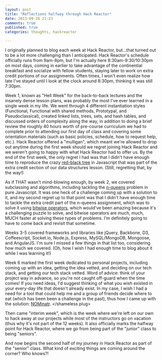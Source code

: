 ```yaml
---
layout: post
title: "Reflections halfway through Hack Reactor"
date: 2013-09-28 21:23
comments: true
published: true
categories: thoughts, hackreactor

---
```


I originally planned to blog each week at Hack Reactor, but...that turned out to be a lot more challenging than I anticipated. Hack Reactor's schedule officially runs from 9am-8pm, but I'm actually here 8:30am-9:30/10:30pm on most days, coming in earlier to take advantage of the continential breakfast and socialize with fellow students, staying later to work on extra credit portions of our assignments. Often times, I won't even realize how late I've stayed until I look at the clock around 8:30pm, thinking it was still 7:30pm. 

Week 1, known as "Hell Week" for the back-to-back lectures and the insanely dense lesson plans, was probably the most I've ever learned in a single week in my life. <!-- more --> We went through 4 different instantiation styles (Functional, Functional with shared methods, Prototypal, and Pseudoclassical), created linked lists, trees, sets, and hash tables, and discussed orders of complexity along the way, in addition to doing a brief review the roughly 40 hours worth of pre-course curriculum we had to complete prior to attending our first day of class and covering some orientation materials (such as basic policies, schedule, how to request help, etc.). Hack Reactor offered a "mulligan", which meant we're allowed to drop out anytime during the first week should we regret joining Hack Reactor and we weren't going to happy with what Hack Reactor had to offer us. By the end of the first week, the only regret I had was that I didn't have enough time to reproduce the crazy [red-black tree](http://en.wikipedia.org/wiki/Red–black_tree) in Javascript that was part of the extra credit section of our data structures lesson. (Still, regretting that, by the way!)

As if THAT wasn't mind-blowing enough, by week 2, we covered subclassing and algorithms, including tackling the [n-queens](http://en.wikipedia.org/wiki/Eight_queens_puzzle) problem in pure Javascript. It was one heck of a challenge coming up with a solution to it, and my second regret up to that point was that I didn't have enough time to tackle the extra credit part of the n-queens assignment, which was to solve it using [bitwise operators](https://developer.mozilla.org/en-US/docs/Web/JavaScript/Reference/Operators/Bitwise_Operators), which would've been amazing because it's a challenging puzzle to solve, and bitwise operators are much, much, MUCH faster at solving these types of problems. I'm definitely going to have to come back and revisit that sometime. 

Weeks 3-5 covered frameworks and libraries like jQuery, Backbone, D3, Coffeescript, Socket.io, Node.js, Express, MySQL/MongoDB, Mongoose, and AngularJS. I'm sure I missed a few things in that list too, considering how much we covered. (Oh, how I wish I had enough time to blog about it while I was learning it!)

Week 6 marked the first week dedicated to personal projects, including coming up with an idea, getting the idea vetted, and deciding on our tech stack, and getting our tech stack vetted. Word of advice: think of your project way in advance, so you're not caught off-guard when the time comes! If you need ideas, I'd suggest thinking of what you wish existed in your every-day life that doesn't already exist. In my case, I wish I had a need for a tool that could help me and a group of friends decide where to eat (which has been been a challenge in the past), thus how I came up with the solution: [NOMinatr](http://nominatr.com/). &lt;/shameless plug&gt;

Then came "interim week", which is the week where we're left on our own to hack away at our projects while most of the instructors go on vacation (thus why it's not part of the 12 weeks). It also officially marks the halfway point for Hack Reactor, where we go from being part of the "junior" class to being "seniors". 

And now begins the second half of my journey in Hack Reactor as part of the "senior" class. What kind of exciting things are coming around the corner? Who knows?!